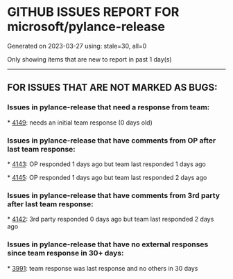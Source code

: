 
# GITHUB ISSUES REPORT FOR microsoft/pylance-release


Generated on 2023-03-27 using: stale=30, all=0


Only showing items that are new to report in past 1 day(s)


---

## FOR ISSUES THAT ARE NOT MARKED AS BUGS:


### Issues in pylance-release that need a response from team:


\* [4149](https://github.com/microsoft/pylance-release/issues/4149 "Pylance is showing boto3 as &quot;Import boto3 cannot be resolved&quot;"): needs an initial team response (0 days old)

### Issues in pylance-release that have comments from OP after last team response:


\* [4143](https://github.com/microsoft/pylance-release/issues/4143 "High CPU with indexer constantly running"): OP responded 1 days ago but team last responded 1 days ago

\* [4145](https://github.com/microsoft/pylance-release/issues/4145 "macOS `toggleSuggestionDetails` not working if Pylance is working"): OP responded 1 days ago but team last responded 2 days ago

### Issues in pylance-release that have comments from 3rd party after last team response:


\* [4142](https://github.com/microsoft/pylance-release/issues/4142 "pylance randomly stopped recognizing used imports "): 3rd party responded 0 days ago but team last responded 2 days ago

### Issues in pylance-release that have no external responses since team response in 30+ days:


\* [3991](https://github.com/microsoft/pylance-release/issues/3991 "Cannot access TypeVar from class property in function signature"): team response was last response and no others in 30 days
